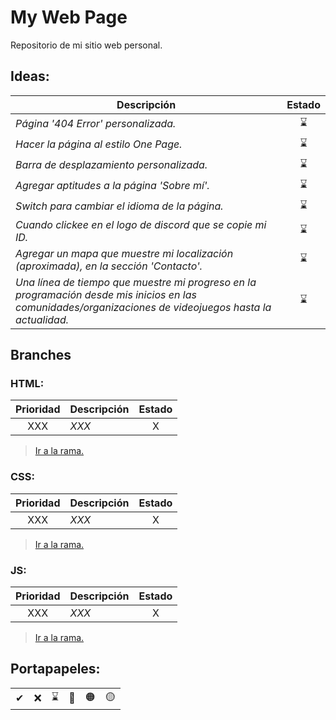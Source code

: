 # My Web Page
Repositorio de mi sitio web personal.


## Ideas:
| **Descripción** | **Estado** |
| ------------ | :---: |
| _Página '404 Error' personalizada._ | ⌛ |
| _Hacer la página al estilo One Page._ | ⌛ |
| _Barra de desplazamiento personalizada._ | ⌛ |
| _Agregar aptitudes a la página 'Sobre mí'._ | ⌛ |
| _Switch para cambiar el idioma de la página._ | ⌛ |
| _Cuando clickee en el logo de discord que se copie mi ID._ | ⌛ |
| _Agregar un mapa que muestre mi localización (aproximada), en la sección 'Contacto'._ | ⌛ |
| _Una línea de tiempo que muestre mi progreso en la programación desde mis inicios en las comunidades/organizaciones de videojuegos hasta la actualidad._ | ⌛ |


## Branches

### HTML:
| **Prioridad** | **Descripción** | **Estado** |
| :---: | ------------ | :---: |
| XXX | _XXX_ | X |
> [Ir a la rama.]()

### CSS:
| **Prioridad** | **Descripción** | **Estado** |
| :---: | ------------ | :---: |
| XXX | _XXX_ | X |
> [Ir a la rama.]()

### JS:
| **Prioridad** | **Descripción** | **Estado** |
| :---: | ------------ | :---: |
| XXX | _XXX_ | X |
> [Ir a la rama.]()


## Portapapeles:
|  |  |  |  |  |  |
| :---: | :---: | :---: | :---: | :---: | :---: |
| ✔ | ❌ | ⌛ | 🔴 | 🟠 | 🟡 |


